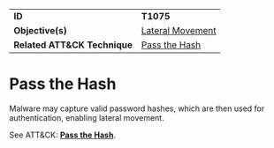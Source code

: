 |||
|---------|------------------------|
|**ID**|**T1075**|
|**Objective(s)**|[Lateral Movement](../lateral-movement)|
|**Related ATT&CK Technique**|[Pass the Hash](https://attack.mitre.org/techniques/T1075)|


Pass the Hash
=============
Malware may capture valid password hashes, which are then used for authentication, enabling lateral movement. 

See ATT&CK: [**Pass the Hash**](https://attack.mitre.org/techniques/T1075).